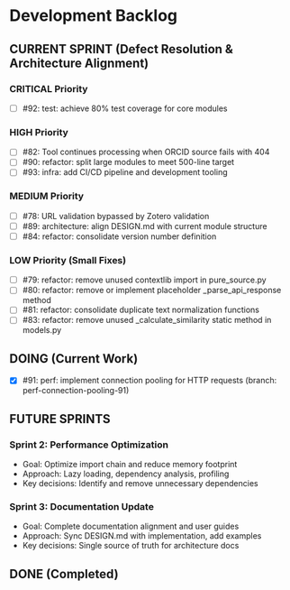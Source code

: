 # Development Backlog

## CURRENT SPRINT (Defect Resolution & Architecture Alignment)

### CRITICAL Priority
- [ ] #92: test: achieve 80% test coverage for core modules

### HIGH Priority  
- [ ] #82: Tool continues processing when ORCID source fails with 404
- [ ] #90: refactor: split large modules to meet 500-line target
- [ ] #93: infra: add CI/CD pipeline and development tooling

### MEDIUM Priority
- [ ] #78: URL validation bypassed by Zotero validation
- [ ] #89: architecture: align DESIGN.md with current module structure
- [ ] #84: refactor: consolidate version number definition

### LOW Priority (Small Fixes)
- [ ] #79: refactor: remove unused contextlib import in pure_source.py
- [ ] #80: refactor: remove or implement placeholder _parse_api_response method
- [ ] #81: refactor: consolidate duplicate text normalization functions
- [ ] #83: refactor: remove unused _calculate_similarity static method in models.py

## DOING (Current Work)
- [x] #91: perf: implement connection pooling for HTTP requests (branch: perf-connection-pooling-91)

## FUTURE SPRINTS

### Sprint 2: Performance Optimization
- Goal: Optimize import chain and reduce memory footprint
- Approach: Lazy loading, dependency analysis, profiling
- Key decisions: Identify and remove unnecessary dependencies

### Sprint 3: Documentation Update
- Goal: Complete documentation alignment and user guides
- Approach: Sync DESIGN.md with implementation, add examples
- Key decisions: Single source of truth for architecture docs

## DONE (Completed)